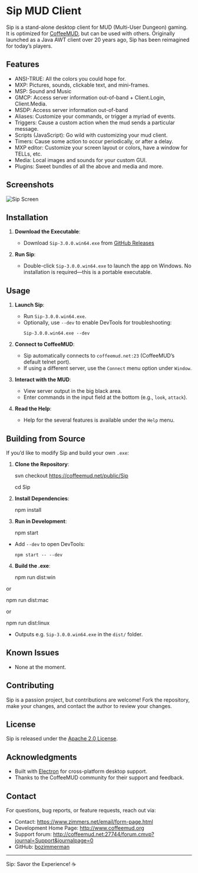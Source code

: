 # Sip MUD Client

Sip is a stand-alone desktop client for MUD (Multi-User Dungeon) gaming.  It is optimized for [CoffeeMUD](http://www.coffeemud.net/), but can be used with others.  Originally launched as a Java AWT client over 20 years ago, Sip has been reimagined for today’s players.

## Features

- ANSI-TRUE: All the colors you could hope for.
- MXP: Pictures, sounds, clickable text, and mini-frames.
- MSP: Sound and Music
- GMCP: Access server information out-of-band + Client.Login, Client.Media.
- MSDP: Access server information out-of-band
- Aliases: Customize your commands, or trigger a myriad of events.
- Triggers: Cause a custom action when the mud sends a particular message.
- Scripts (JavaScript): Go wild with customizing your mud client.
- Timers: Cause some action to occur periodically, or after a delay. 
- MXP editor: Customize your screen layout or colors, have a window for TELLs, etc. 
- Media: Local images and sounds for your custom GUI.
- Plugins: Sweet bundles of all the above and media and more.

## Screenshots

![Sip Screen](https://zimmers.net/home/mud/sip.jpg)

## Installation

1. **Download the Executable**:
   - Download `Sip-3.0.0.win64.exe` from [GitHub Releases](https://github.com/bozimmerman/sip/releases)

2. **Run Sip**:
   - Double-click `Sip-3.0.0.win64.exe` to launch the app on Windows. No installation is required—this is a portable executable.

## Usage

1. **Launch Sip**:
   - Run `Sip-3.0.0.win64.exe`.
   - Optionally, use `--dev` to enable DevTools for troubleshooting:
     ```
     Sip-3.0.0.win64.exe --dev
     ```

2. **Connect to CoffeeMUD**:
   - Sip automatically connects to `coffeemud.net:23` (CoffeeMUD’s default telnet port).
   - If using a different server, use the `Connect` menu option under `Window`.

3. **Interact with the MUD**:
   - View server output in the big black area.
   - Enter commands in the input field at the bottom (e.g., `look`, `attack`).

4. **Read the Help**:
   - Help for the several features is available under the `Help` menu.

## Building from Source

If you’d like to modify Sip and build your own `.exe`:

1. **Clone the Repository**:

   svn checkout https://coffeemud.net/public/Sip
   
   cd Sip

2. **Install Dependencies**:

   npm install

3. **Run in Development**:

   npm start

- Add `--dev` to open DevTools:
  ```
  npm start -- --dev
  ```

4. **Build the .exe**:

   npm run dist:win
   
or

   npm run dist:mac

or

   npm run dist:linux

- Outputs e.g. `Sip-3.0.0.win64.exe` in the `dist/` folder.

## Known Issues

- None at the moment.

## Contributing

Sip is a passion project, but contributions are welcome! Fork the repository, make your changes, and contact the author to review your changes.

## License

Sip is released under the [Apache 2.0 License](LICENSE).

## Acknowledgments

- Built with [Electron](https://www.electronjs.org/) for cross-platform desktop support.
- Thanks to the CoffeeMUD community for their support and feedback.

## Contact

For questions, bug reports, or feature requests, reach out via:
- Contact: https://www.zimmers.net/email/form-page.html
- Development Home Page: http://www.coffeemud.org
- Support forum: http://coffeemud.net:27744/forum.cmvp?journal=Support&journalpage=0
- GitHub: [bozimmerman](https://github.com/bozimmerman)

---

Sip: Savor the Experience! ☕

